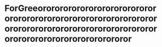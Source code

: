 # ForGreeororororororororororororororororororororororororororororororororororororororororororororororororororororororororororororororororor